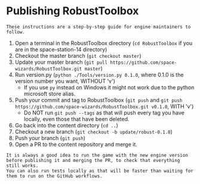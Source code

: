 ﻿# Publishing RobustToolbox

```admonish info
These instructions are a step-by-step guide for engine maintainers to follow.
```

1. Open a terminal in the RobustToolbox directory (`cd RobustToolbox` if you are in the space-station-14 directory)
2. Checkout the master branch (`git checkout master`)
3. Update your master branch (`git pull https://github.com/space-wizards/RobustToolbox.git master`)
4. Run version.py (`python ./Tools/version.py 0.1.0`, where 0.1.0 is the version number you want, WITHOUT 'v')
   - If you use `py` instead on Windows it might not work due to the python microsoft store alias.
5. Push your commit and tag to RobustToolbox (`git push` and `git push https://github.com/space-wizards/RobustToolbox.git v0.1.0`, WITH 'v')
   - Do NOT run `git push --tags` as that will push every tag you have locally, even those that have been deleted.
6. Go back into the content directory (`cd ..`)
7. Checkout a new branch (`git checkout -b update/robust-0.1.0`)
8. Push your branch (`git push`)
9. Open a PR to the content repository and merge it.

```admonish warning
It is always a good idea to run the game with the new engine version before publishing it and merging the PR, to check that everything still works.
You can also run tests locally as that will be faster than waiting for them to run on the GitHub workflows.
```
